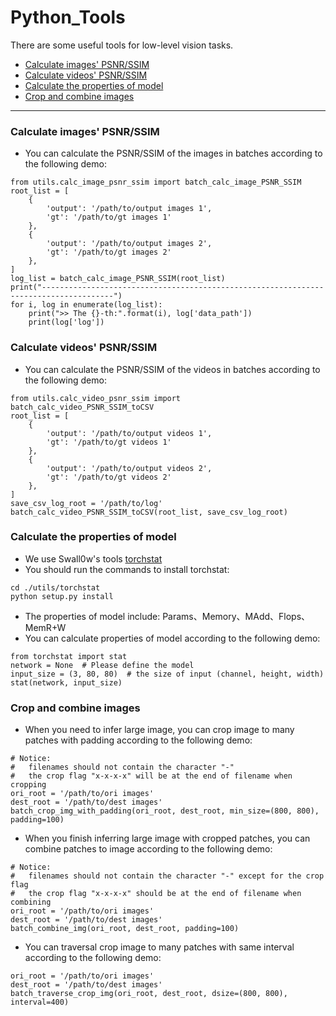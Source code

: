# Python_Tools
There are some useful tools for low-level vision tasks.

- [Calculate images' PSNR/SSIM](#chapter-1)
- [Calculate videos' PSNR/SSIM](#chapter-2)
- [Calculate the properties of model](#chapter-3)
- [Crop and combine images](#chapter-4)

---

<a name="chapter-1"></a>
### Calculate images' PSNR/SSIM
- You can calculate the PSNR/SSIM of the images in batches according to the following demo:
```
from utils.calc_image_psnr_ssim import batch_calc_image_PSNR_SSIM
root_list = [
    {
        'output': '/path/to/output images 1',
        'gt': '/path/to/gt images 1'
    },
    {
        'output': '/path/to/output images 2',
        'gt': '/path/to/gt images 2'
    },
]
log_list = batch_calc_image_PSNR_SSIM(root_list)
print("--------------------------------------------------------------------------------------")
for i, log in enumerate(log_list):
    print(">> The {}-th:".format(i), log['data_path'])
    print(log['log'])
```

<a name="chapter-2"></a>
### Calculate videos' PSNR/SSIM
- You can calculate the PSNR/SSIM of the videos in batches according to the following demo:
```
from utils.calc_video_psnr_ssim import batch_calc_video_PSNR_SSIM_toCSV
root_list = [
    {
        'output': '/path/to/output videos 1',
        'gt': '/path/to/gt videos 1'
    },
    {
        'output': '/path/to/output videos 2',
        'gt': '/path/to/gt videos 2'
    },
]
save_csv_log_root = '/path/to/log'
batch_calc_video_PSNR_SSIM_toCSV(root_list, save_csv_log_root)
```
   
<a name="chapter-3"></a>
### Calculate the properties of model
- We use Swall0w's tools [torchstat](https://github.com/Swall0w/torchstat)
- You should run the commands to install torchstat:
```
cd ./utils/torchstat
python setup.py install
```
- The properties of model include: Params、Memory、MAdd、Flops、MemR+W
- You can calculate properties of model according to the following demo:
```
from torchstat import stat
network = None  # Please define the model
input_size = (3, 80, 80)  # the size of input (channel, height, width)
stat(network, input_size)
```
   
<a name="chapter-4"></a>
### Crop and combine images
- When you need to infer large image, you can crop image to many patches with padding according to the following demo:
```
# Notice: 
#   filenames should not contain the character "-"
#   the crop flag "x-x-x-x" will be at the end of filename when cropping
ori_root = '/path/to/ori images'
dest_root = '/path/to/dest images'
batch_crop_img_with_padding(ori_root, dest_root, min_size=(800, 800), padding=100)
```
- When you finish inferring large image with cropped patches, you can combine patches to image according to the following demo:
```
# Notice: 
#   filenames should not contain the character "-" except for the crop flag
#   the crop flag "x-x-x-x" should be at the end of filename when combining
ori_root = '/path/to/ori images'
dest_root = '/path/to/dest images'
batch_combine_img(ori_root, dest_root, padding=100)
```
- You can traversal crop image to many patches with same interval according to the following demo:
```
ori_root = '/path/to/ori images'
dest_root = '/path/to/dest images'
batch_traverse_crop_img(ori_root, dest_root, dsize=(800, 800), interval=400)
```